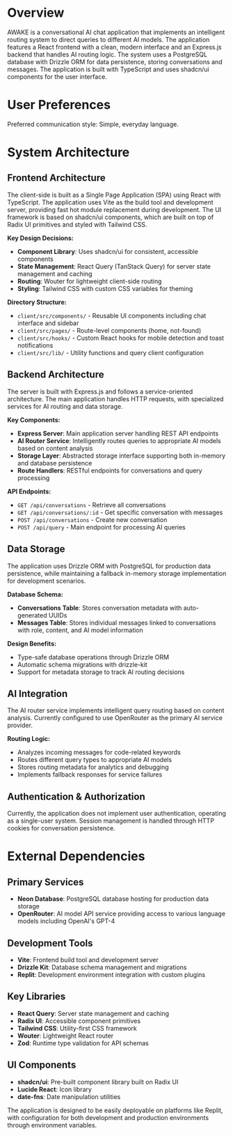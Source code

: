 # Overview

AWAKE is a conversational AI chat application that implements an intelligent routing system to direct queries to different AI models. The application features a React frontend with a clean, modern interface and an Express.js backend that handles AI routing logic. The system uses a PostgreSQL database with Drizzle ORM for data persistence, storing conversations and messages. The application is built with TypeScript and uses shadcn/ui components for the user interface.

# User Preferences

Preferred communication style: Simple, everyday language.

# System Architecture

## Frontend Architecture

The client-side is built as a Single Page Application (SPA) using React with TypeScript. The application uses Vite as the build tool and development server, providing fast hot module replacement during development. The UI framework is based on shadcn/ui components, which are built on top of Radix UI primitives and styled with Tailwind CSS.

**Key Design Decisions:**
- **Component Library**: Uses shadcn/ui for consistent, accessible components
- **State Management**: React Query (TanStack Query) for server state management and caching
- **Routing**: Wouter for lightweight client-side routing
- **Styling**: Tailwind CSS with custom CSS variables for theming

**Directory Structure:**
- `client/src/components/` - Reusable UI components including chat interface and sidebar
- `client/src/pages/` - Route-level components (home, not-found)
- `client/src/hooks/` - Custom React hooks for mobile detection and toast notifications
- `client/src/lib/` - Utility functions and query client configuration

## Backend Architecture

The server is built with Express.js and follows a service-oriented architecture. The main application handles HTTP requests, with specialized services for AI routing and data storage.

**Key Components:**
- **Express Server**: Main application server handling REST API endpoints
- **AI Router Service**: Intelligently routes queries to appropriate AI models based on content analysis
- **Storage Layer**: Abstracted storage interface supporting both in-memory and database persistence
- **Route Handlers**: RESTful endpoints for conversations and query processing

**API Endpoints:**
- `GET /api/conversations` - Retrieve all conversations
- `GET /api/conversations/:id` - Get specific conversation with messages
- `POST /api/conversations` - Create new conversation
- `POST /api/query` - Main endpoint for processing AI queries

## Data Storage

The application uses Drizzle ORM with PostgreSQL for production data persistence, while maintaining a fallback in-memory storage implementation for development scenarios.

**Database Schema:**
- **Conversations Table**: Stores conversation metadata with auto-generated UUIDs
- **Messages Table**: Stores individual messages linked to conversations with role, content, and AI model information

**Design Benefits:**
- Type-safe database operations through Drizzle ORM
- Automatic schema migrations with drizzle-kit
- Support for metadata storage to track AI routing decisions

## AI Integration

The AI router service implements intelligent query routing based on content analysis. Currently configured to use OpenRouter as the primary AI service provider.

**Routing Logic:**
- Analyzes incoming messages for code-related keywords
- Routes different query types to appropriate AI models
- Stores routing metadata for analytics and debugging
- Implements fallback responses for service failures

## Authentication & Authorization

Currently, the application does not implement user authentication, operating as a single-user system. Session management is handled through HTTP cookies for conversation persistence.

# External Dependencies

## Primary Services
- **Neon Database**: PostgreSQL database hosting for production data storage
- **OpenRouter**: AI model API service providing access to various language models including OpenAI's GPT-4

## Development Tools
- **Vite**: Frontend build tool and development server
- **Drizzle Kit**: Database schema management and migrations
- **Replit**: Development environment integration with custom plugins

## Key Libraries
- **React Query**: Server state management and caching
- **Radix UI**: Accessible component primitives
- **Tailwind CSS**: Utility-first CSS framework
- **Wouter**: Lightweight React router
- **Zod**: Runtime type validation for API schemas

## UI Components
- **shadcn/ui**: Pre-built component library built on Radix UI
- **Lucide React**: Icon library
- **date-fns**: Date manipulation utilities

The application is designed to be easily deployable on platforms like Replit, with configuration for both development and production environments through environment variables.